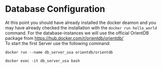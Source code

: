 # Database Configuration

At this point you should have already installed the docker deamon and you may have already checked the installation with the `docker run hello_world` command.
For the database-instances we will use the official OrientDB package from 
https://hub.docker.com/r/orientdb/orientdb/  
To start the first Server use the following command:

```
docker run --name db_server_usa orientdb/orientdb 
```



```
docker exec -it db_server_usa bash
```




